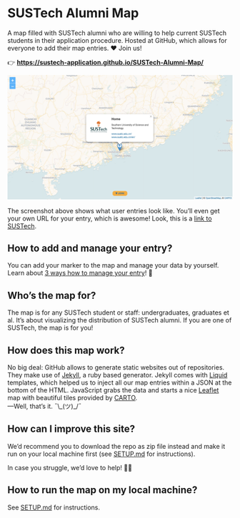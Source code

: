 # SUSTech Alumni Map

A map filled with SUSTech alumni who are willing to help current SUSTech students in their application procedure. Hosted at GitHub, which allows for everyone to add their map entries. ♥ Join us!

👉 __https://sustech-application.github.io/SUSTech-Alumni-Map/__

![Screenshot](icons/SUSTech-Alumni-Map.png)

The screenshot above shows what user entries look like. You’ll even get your own URL for your entry, which is awesome! Look, this is a [link to SUSTech](https://sustech-application.github.io/SUSTech-Alumni-Map/#home).

## How to add and manage your entry?

You can add your marker to the map and manage your data by yourself. Learn about [3 ways how to manage your entry](https://github.com/SUSTech-Application/SUSTech-Alumni-Map/tree/master/_directory)! 🚀

## Who’s the map for?

The map is for any SUSTech student or staff: undergraduates, graduates et al. It’s about visualizing the distribution of SUSTech alumni. If you are one of SUSTech, the map is for you!

## How does this map work?

No big deal: GitHub allows to generate static websites out of repositories. They make use of [Jekyll](https://jekyllrb.com), a ruby based generator. Jekyll comes with [Liquid](https://shopify.github.io/liquid/) templates, which helped us to inject all our map entries within a JSON at the bottom of the HTML. JavaScript grabs the data and starts a nice [Leaflet](http://leafletjs.com) map with beautiful tiles provided by [CARTO](https://carto.com/location-data-services/basemaps/).  
—Well, that’s it. ¯\\\_(ツ)_/¯

## How can I improve this site?

We’d recommend you to download the repo as zip file instead and make it run on your local machine first (see [SETUP.md](https://github.com/SUSTech-Application/SUSTech-Alumni-Map/blob/master/SETUP.md) for instructions).

In case you struggle, we’d love to help! 🙋‍♂️  

## How to run the map on my local machine?

See [SETUP.md](https://github.com/SUSTech-Application/SUSTech-Alumni-Map/blob/master/SETUP.md) for instructions.
